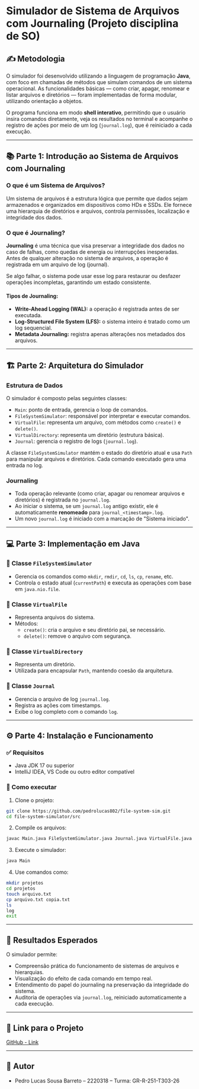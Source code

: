 
# Simulador de Sistema de Arquivos com Journaling (Projeto disciplina de SO)

## ✍️ Metodologia

O simulador foi desenvolvido utilizando a linguagem de programação **Java**, com foco em chamadas de métodos que simulam comandos de um sistema operacional. As funcionalidades básicas — como criar, apagar, renomear e listar arquivos e diretórios — foram implementadas de forma modular, utilizando orientação a objetos.

O programa funciona em modo **shell interativo**, permitindo que o usuário insira comandos diretamente, veja os resultados no terminal e acompanhe o registro de ações por meio de um log (`journal.log`), que é reiniciado a cada execução.

---

## 📚 Parte 1: Introdução ao Sistema de Arquivos com Journaling

### O que é um Sistema de Arquivos?

Um sistema de arquivos é a estrutura lógica que permite que dados sejam armazenados e organizados em dispositivos como HDs e SSDs. Ele fornece uma hierarquia de diretórios e arquivos, controla permissões, localização e integridade dos dados.

### O que é Journaling?

**Journaling** é uma técnica que visa preservar a integridade dos dados no caso de falhas, como quedas de energia ou interrupções inesperadas. Antes de qualquer alteração no sistema de arquivos, a operação é registrada em um arquivo de log (journal).

Se algo falhar, o sistema pode usar esse log para restaurar ou desfazer operações incompletas, garantindo um estado consistente.

#### Tipos de Journaling:

- **Write-Ahead Logging (WAL):** a operação é registrada antes de ser executada.
- **Log-Structured File System (LFS):** o sistema inteiro é tratado como um log sequencial.
- **Metadata Journaling:** registra apenas alterações nos metadados dos arquivos.

---

## 🏗️ Parte 2: Arquitetura do Simulador

### Estrutura de Dados

O simulador é composto pelas seguintes classes:

- `Main`: ponto de entrada, gerencia o loop de comandos.
- `FileSystemSimulator`: responsável por interpretar e executar comandos.
- `VirtualFile`: representa um arquivo, com métodos como `create()` e `delete()`.
- `VirtualDirectory`: representa um diretório (estrutura básica).
- `Journal`: gerencia o registro de logs (`journal.log`).

A classe `FileSystemSimulator` mantém o estado do diretório atual e usa `Path` para manipular arquivos e diretórios. Cada comando executado gera uma entrada no log.

### Journaling

- Toda operação relevante (como criar, apagar ou renomear arquivos e diretórios) é registrada no `journal.log`.
- Ao iniciar o sistema, se um `journal.log` antigo existir, ele é automaticamente **renomeado** para `journal_<timestamp>.log`.
- Um novo `journal.log` é iniciado com a marcação de "Sistema iniciado".

---

## 💻 Parte 3: Implementação em Java

### 📁 Classe `FileSystemSimulator`

- Gerencia os comandos como `mkdir`, `rmdir`, `cd`, `ls`, `cp`, `rename`, etc.
- Controla o estado atual (`currentPath`) e executa as operações com base em `java.nio.file`.

### 📄 Classe `VirtualFile`

- Representa arquivos do sistema.
- Métodos:
  - `create()`: cria o arquivo e seu diretório pai, se necessário.
  - `delete()`: remove o arquivo com segurança.

### 📁 Classe `VirtualDirectory`

- Representa um diretório.
- Utilizada para encapsular `Path`, mantendo coesão da arquitetura.

### 📘 Classe `Journal`

- Gerencia o arquivo de log `journal.log`.
- Registra as ações com timestamps.
- Exibe o log completo com o comando `log`.

---

## ⚙️ Parte 4: Instalação e Funcionamento

### ✅ Requisitos

- Java JDK 17 ou superior
- IntelliJ IDEA, VS Code ou outro editor compatível

### 🚀 Como executar

1. Clone o projeto:

```bash
git clone https://github.com/pedrolucas802/file-system-sim.git
cd file-system-simulator/src
```

2. Compile os arquivos:

```bash
javac Main.java FileSystemSimulator.java Journal.java VirtualFile.java VirtualDirectory.java
```

3. Execute o simulador:

```bash
java Main
```

4. Use comandos como:

```bash
mkdir projetos
cd projetos
touch arquivo.txt
cp arquivo.txt copia.txt
ls
log
exit
```

---

## 🎯 Resultados Esperados

O simulador permite:

- Compreensão prática do funcionamento de sistemas de arquivos e hierarquias.
- Visualização do efeito de cada comando em tempo real.
- Entendimento do papel do journaling na preservação da integridade do sistema.
- Auditoria de operações via `journal.log`, reiniciado automaticamente a cada execução.

---

## 🔗 Link para o Projeto

[GitHub - Link](https://github.com/pedrolucas802/file-system-sim)

---

## 👥 Autor

- Pedro Lucas Sousa Barreto – 2220318 – Turma: GR-R-251-T303-26

